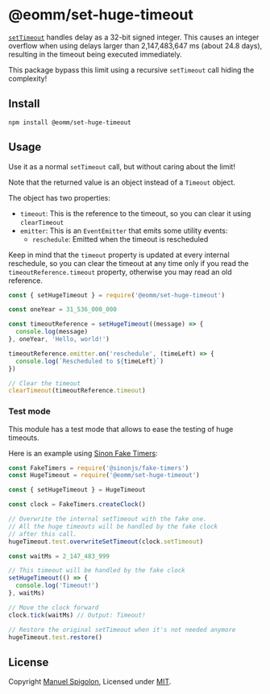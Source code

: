 # @eomm/set-huge-timeout

[`setTimeout`](https://devdocs.io/dom/settimeout#reasons_for_delays_longer_than_specified) handles
delay as a 32-bit signed integer. This causes an integer overflow when using delays larger
than 2,147,483,647 ms (about 24.8 days), resulting in the timeout being executed immediately.

This package bypass this limit using a recursive `setTimeout` call hiding the complexity!

## Install

```
npm install @eomm/set-huge-timeout
```

## Usage

Use it as a normal `setTimeout` call, but without caring about the limit!

Note that the returned value is an object instead of a `Timeout` object.

The object has two properties:

- `timeout`: This is the reference to the timeout, so you can clear it using `clearTimeout`
- `emitter`: This is an `EventEmitter` that emits some utility events:
  - `reschedule`: Emitted when the timeout is rescheduled

Keep in mind that the `timeout` property is updated at every internal reschedule, so you can
clear the timeout at any time only if you read the `timeoutReference.timeout` property, otherwise
you may read an old reference.

```js
const { setHugeTimeout } = require('@eomm/set-huge-timeout')

const oneYear = 31_536_000_000

const timeoutReference = setHugeTimeout((message) => {
  console.log(message)
}, oneYear, 'Hello, world!')

timeoutReference.emitter.on('reschedule', (timeLeft) => {
  console.log(`Rescheduled to ${timeLeft}`)
})

// Clear the timeout
clearTimeout(timeoutReference.timeout)
```

### Test mode

This module has a test mode that allows to ease the testing of huge timeouts.

Here is an example using [Sinon Fake Timers](https://sinonjs.org/releases/latest/fake-timers/):

```js
const FakeTimers = require('@sinonjs/fake-timers')
const HugeTimeout = require('@eomm/set-huge-timeout')

const { setHugeTimeout } = HugeTimeout

const clock = FakeTimers.createClock()

// Overwrite the internal setTimeout with the fake one.
// All the huge timeouts will be handled by the fake clock
// after this call.
hugeTimeout.test.overwriteSetTimeout(clock.setTimeout)

const waitMs = 2_147_483_999

// This timeout will be handled by the fake clock
setHugeTimeout(() => {
  console.log('Timeout!')
}, waitMs)

// Move the clock forward
clock.tick(waitMs) // Output: Timeout!

// Restore the original setTimeout when it's not needed anymore
hugeTimeout.test.restore()
```


## License

Copyright [Manuel Spigolon](https://github.com/Eomm), Licensed under [MIT](./LICENSE).

